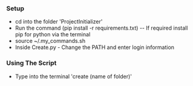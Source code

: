 ### Setup
- cd into the folder 'ProjectInitializer'
- Run the command (pip install -r requirements.txt)
-- If required install pip for python via the terminal
- source ~/.my_commands.sh
- Inside Create.py - Change the PATH and enter login information

### Using The Script
- Type into the terminal 'create (name of folder)'
